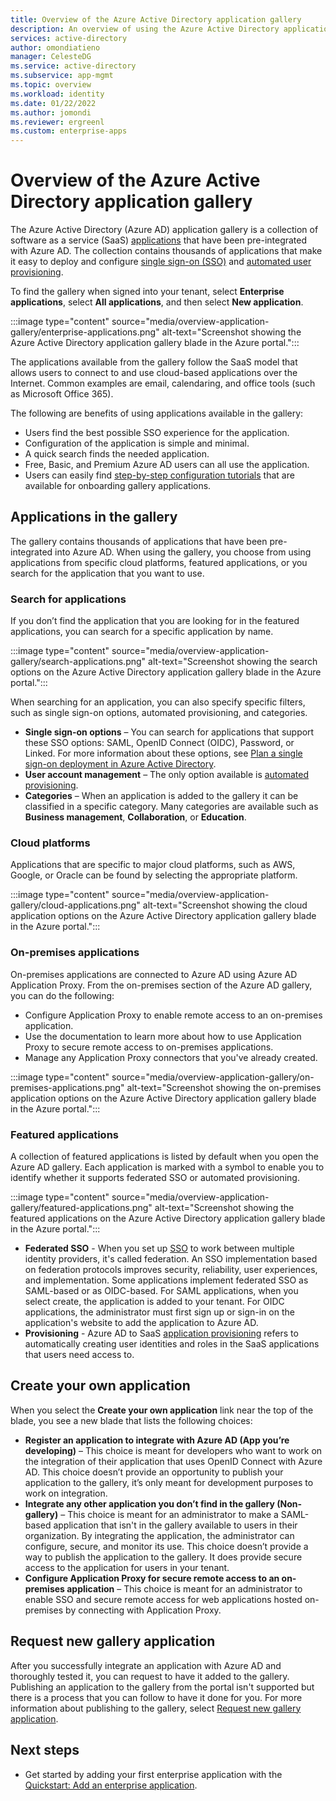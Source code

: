 ```yaml
---
title: Overview of the Azure Active Directory application gallery
description: An overview of using the Azure Active Directory application gallery.
services: active-directory
author: omondiatieno
manager: CelesteDG
ms.service: active-directory
ms.subservice: app-mgmt
ms.topic: overview
ms.workload: identity
ms.date: 01/22/2022
ms.author: jomondi
ms.reviewer: ergreenl
ms.custom: enterprise-apps
---
```


# Overview of the Azure Active Directory application gallery

The Azure Active Directory (Azure AD) application gallery is a collection of software as a service (SaaS) [applications](../develop/app-objects-and-service-principals.md) that have been pre-integrated with Azure AD. The collection contains thousands of applications that make it easy to deploy and configure [single sign-on (SSO)](../develop/single-sign-on-saml-protocol.md) and [automated user provisioning](../app-provisioning/user-provisioning.md).

To find the gallery when signed into your tenant, select **Enterprise applications**, select **All applications**, and then select **New application**.

:::image type="content" source="media/overview-application-gallery/enterprise-applications.png" alt-text="Screenshot showing the Azure Active Directory application gallery blade in the Azure portal.":::

The applications available from the gallery follow the SaaS model that allows users to connect to and use cloud-based applications over the Internet. Common examples are email, calendaring, and office tools (such as Microsoft Office 365). 

The following are benefits of using applications available in the gallery:

- Users find the best possible SSO experience for the application.
- Configuration of the application is simple and minimal.
- A quick search finds the needed application.
- Free, Basic, and Premium Azure AD users can all use the application.
- Users can easily find [step-by-step configuration tutorials](../saas-apps/tutorial-list.md) that are available for onboarding gallery applications.

## Applications in the gallery

The gallery contains thousands of applications that have been pre-integrated into Azure AD. When using the gallery, you choose from using applications from specific cloud platforms, featured applications, or you search for the application that you want to use.

### Search for applications

If you don’t find the application that you are looking for in the featured applications, you can search for a specific application by name. 

:::image type="content" source="media/overview-application-gallery/search-applications.png" alt-text="Screenshot showing the search options on the Azure Active Directory application gallery blade in the Azure portal.":::

When searching for an application, you can also specify specific filters, such as single sign-on options, automated provisioning, and categories. 

- **Single sign-on options** – You can search for applications that support these SSO options: SAML, OpenID Connect (OIDC), Password, or Linked. For more information about these options, see [Plan a single sign-on deployment in Azure Active Directory](plan-sso-deployment.md).
- **User account management** – The only option available is [automated provisioning](../app-provisioning/user-provisioning.md).
- **Categories** – When an application is added to the gallery it can be classified in a specific category. Many categories are available such as **Business management**, **Collaboration**, or **Education**.

### Cloud platforms

Applications that are specific to major cloud platforms, such as AWS, Google, or Oracle can be found by selecting the appropriate platform.

:::image type="content" source="media/overview-application-gallery/cloud-applications.png" alt-text="Screenshot showing the cloud application options on the Azure Active Directory application gallery blade in the Azure portal.":::

### On-premises applications

On-premises applications are connected to Azure AD using Azure AD Application Proxy. From the on-premises section of the Azure AD gallery, you can do the following:

- Configure Application Proxy to enable remote access to an on-premises application.
- Use the documentation to learn more about how to use Application Proxy to secure remote access to on-premises applications.
- Manage any Application Proxy connectors that you've already created.

:::image type="content" source="media/overview-application-gallery/on-premises-applications.png" alt-text="Screenshot showing the on-premises application options on the Azure Active Directory application gallery blade in the Azure portal.":::

### Featured applications

A collection of featured applications is listed by default when you open the Azure AD gallery. Each application is marked with a symbol to enable you to identify whether it supports federated SSO or automated provisioning.

:::image type="content" source="media/overview-application-gallery/featured-applications.png" alt-text="Screenshot showing the featured applications on the Azure Active Directory application gallery blade in the Azure portal.":::

- **Federated SSO** - When you set up [SSO](what-is-single-sign-on.md) to work between multiple identity providers, it's called federation. An SSO implementation based on federation protocols improves security, reliability, user experiences, and implementation. Some applications implement federated SSO as SAML-based or as OIDC-based. For SAML applications, when you select create, the application is added to your tenant. For OIDC applications, the administrator must first sign up or sign-in on the application's website to add the application to Azure AD.
- **Provisioning** - Azure AD to SaaS [application provisioning](../app-provisioning/user-provisioning.md) refers to automatically creating user identities and roles in the SaaS applications that users need access to.

## Create your own application

When you select the **Create your own application** link near the top of the blade, you see a new blade that lists the following choices:

- **Register an application to integrate with Azure AD (App you’re developing)** – This choice is meant for developers who want to work on the integration of their application that uses OpenID Connect with Azure AD. This choice doesn’t provide an opportunity to publish your application to the gallery, it’s only meant for development purposes to work on integration.
- **Integrate any other application you don’t find in the gallery (Non-gallery)** – This choice is meant for an administrator to make a SAML-based application that isn't in the gallery available to users in their organization. By integrating the application, the administrator can configure, secure, and monitor its use. This choice doesn’t provide a way to publish the application to the gallery. It does provide secure access to the application for users in your tenant.
- **Configure Application Proxy for secure remote access to an on-premises application** – This choice is meant for an administrator to enable SSO and secure remote access for web applications hosted on-premises by connecting with Application Proxy.

## Request new gallery application

After you successfully integrate an application with Azure AD and thoroughly tested it, you can request to have it added to the gallery. Publishing an application to the gallery from the portal isn't supported but there is a process that you can follow to have it done for you. For more information about publishing to the gallery, select [Request new gallery application](../manage-apps/v2-howto-app-gallery-listing.md).

## Next steps

- Get started by adding your first enterprise application with the [Quickstart: Add an enterprise application](add-application-portal.md).
